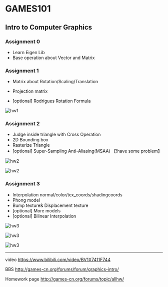 # GAMES101

## Intro to Computer Graphics

### Assignment 0

- Learn Eigen Lib
- Base operation about Vector and Matrix



### Assignment 1

- Matrix about Rotation/Scaling/Translation

- Projection matrix
-  [optional] Rodrigues Rotation Formula

![hw1](Assignment1/hw1.png)



### Assignment 2

- Judge inside triangle with Cross Operation
- 2D Bounding box
- Rasterize Triangle
- [optional] Super-Sampling Anti-Aliasing(MSAA) 【!have some problem】

![hw2](Assignment2/hw2.png)

![hw2](Assignment2/msaa.png)



### Assignment 3

- Interpolation normal/color/tex_coords/shadingcoords
- Phong model
- Bump texture& Displacement texture
- [optional] More models
- [optional] Bilinear Interpolation

![hw3](Assignment3/normal.png)

![hw3](Assignment3/phong.png)

![hw3](Assignment3/texture.png)

____

video https://www.bilibili.com/video/BV1X7411F744

BBS http://games-cn.org/forums/forum/graphics-intro/

Homework page http://games-cn.org/forums/topic/allhw/

